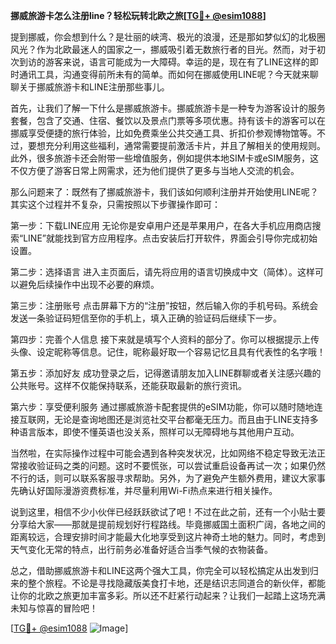 **挪威旅游卡怎么注册line？轻松玩转北欧之旅[[TG💪+ @esim1088](https://t.me/s/esim1088)]**

提到挪威，你会想到什么？是壮丽的峡湾、极光的浪漫，还是那如梦似幻的北极圈风光？作为北欧最迷人的国家之一，挪威吸引着无数旅行者的目光。然而，对于初次到访的游客来说，语言可能成为一大障碍。幸运的是，现在有了LINE这样的即时通讯工具，沟通变得前所未有的简单。而如何在挪威使用LINE呢？今天就来聊聊关于挪威旅游卡和LINE注册那些事儿。

首先，让我们了解一下什么是挪威旅游卡。挪威旅游卡是一种专为游客设计的服务套餐，包含了交通、住宿、餐饮以及景点门票等多项优惠。持有该卡的游客可以在挪威享受便捷的旅行体验，比如免费乘坐公共交通工具、折扣价参观博物馆等。不过，要想充分利用这些福利，通常需要提前激活卡片，并且了解相关的使用规则。此外，很多旅游卡还会附带一些增值服务，例如提供本地SIM卡或eSIM服务，这不仅方便了游客日常上网需求，还为他们提供了更多与当地人交流的机会。

那么问题来了：既然有了挪威旅游卡，我们该如何顺利注册并开始使用LINE呢？其实这个过程并不复杂，只需按照以下步骤操作即可：

第一步：下载LINE应用
无论你是安卓用户还是苹果用户，在各大手机应用商店搜索“LINE”就能找到官方应用程序。点击安装后打开软件，界面会引导你完成初始设置。

第二步：选择语言
进入主页面后，请先将应用的语言切换成中文（简体）。这样可以避免后续操作中出现不必要的麻烦。

第三步：注册账号
点击屏幕下方的“注册”按钮，然后输入你的手机号码。系统会发送一条验证码短信至你的手机上，填入正确的验证码后继续下一步。

第四步：完善个人信息
接下来就是填写个人资料的部分了。你可以根据提示上传头像、设定昵称等信息。记住，昵称最好取一个容易记忆且具有代表性的名字哦！

第五步：添加好友
成功登录之后，记得邀请朋友加入LINE群聊或者关注感兴趣的公共账号。这样不仅能保持联系，还能获取最新的旅行资讯。

第六步：享受便利服务
通过挪威旅游卡配套提供的eSIM功能，你可以随时随地连接互联网，无论是查询地图还是浏览社交平台都毫无压力。而且由于LINE支持多种语言版本，即使不懂英语也没关系，照样可以无障碍地与其他用户互动。

当然啦，在实际操作过程中可能会遇到各种突发状况，比如网络不稳定导致无法正常接收验证码之类的问题。这时不要慌张，可以尝试重启设备再试一次；如果仍然不行的话，则可以联系客服寻求帮助。另外，为了避免产生额外费用，建议大家事先确认好国际漫游资费标准，并尽量利用Wi-Fi热点来进行相关操作。

说到这里，相信不少小伙伴已经跃跃欲试了吧！不过在此之前，还有一个小贴士要分享给大家——那就是提前规划好行程路线。毕竟挪威国土面积广阔，各地之间的距离较远，合理安排时间才能最大化地享受到这片神奇土地的魅力。同时，考虑到天气变化无常的特点，出行前务必准备好适合当季气候的衣物装备。

总之，借助挪威旅游卡和LINE这两个强大工具，你完全可以轻松搞定从出发到归来的整个旅程。不论是寻找隐藏版美食打卡地，还是结识志同道合的新伙伴，都能让你的北欧之旅更加丰富多彩。所以还不赶紧行动起来？让我们一起踏上这场充满未知与惊喜的冒险吧！

[[TG💪+ @esim1088](https://t.me/s/esim1088) ![Image](https://i.postimg.cc/4NQfJmqS/Snipaste-2025-05-13-00-14-12.png)]